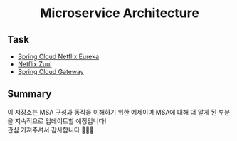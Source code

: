 <h1 align="center">
    Microservice Architecture
</h1>

## Task
* [Spring Cloud Netflix Eureka](./details/task/Spring-Cloud-Netflix.md)
* [Netflix Zuul](./details/task/Netflix.Zuul.md)
* [Spring Cloud Gateway](./details/task/API-Gateway-Service.md)


## Summary

이 저장소는 MSA 구성과 동작을 이해하기 위한 예제이며 MSA에 대해 더 알게 된 부분을 지속적으로 업데이트할 예정입니다!  
관심 가져주셔서 감사합니다 🙇🏻‍♂️